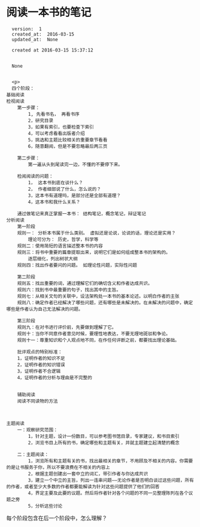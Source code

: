 
  # 阅读一本书的笔记

      version:  1
      created_at:  2016-03-15
      updated_at:  None

      created at 2016-03-15 15:37:12 


      None


      <p>
      四个阶段：
	基础阅读
	检视阅读
		第一步骤：
			1, 先看书名， 再看书序
			2，研究目录
			3，如果有索引，也要检查下索引
			4，可以考虑看看出版者介绍
			5，挑选和主题比较相关的重要章节看看
			6，随意翻阅，但是不要忽略最后两三页

		第二步骤：
			第一遍从头到尾读完一边，不懂的不要停下来。

		检阅阅读的问题：
			1， 这本书到底在谈什么？
			2， 作者细部说了什么，怎么说的？
			3，这本书有道理吗，是部分还是全部有道理？
			4，这本书和我什么关系？

		通过做笔记来真正掌握一本书： 结构笔记，概念笔记，辩证笔记
	分析阅读
		第一阶段
		规则一： 分析本书属于什么类别。 虚拟还是论说，论说的话，理论还是实用？
			理论可分为： 历史，哲学，科学等
		规则二：使用简短的语言描述整本书的内容
		规则三：将书中重要的篇章提取出来，说明它们是如何组成整本书的架构的。
			逐层细化，列出树状大纲
		规则四：找出作者要问的问题。 如理论性问题，实际性问题

		第二阶段
		规则五：找出重要的词，通过理解它们的确切含义和作者达成共识。
		规则六：找到书中最重要的句子，找出其中的主旨。
		规则七：从相关文句的关联中，设法架构处一本书的基本论述。以明白作者的主张
		规则八：确定作者已经解决了哪些问题，还有哪些是未解决的。在未解决的问题中，确定哪些是作者认为自己无法解决的问题。

		第三阶段
		规则九：在对书进行评价前，先要做到理解了它。
		规则十：当你不同意作者意见时候，要理性地表达，不要无理地斑驳和争论。
		规则十一：尊重知识和个人观点地不同，在作任何评断之前，都要找出理论基础。
		
		批评观点的特别标准：
		1，证明作者的知识不足
		2，证明作者的知识错误
		3，证明作者不合逻辑
		4，证明作者的分析与理由是不完整的

		
		辅助阅读
		阅读不同读物的方法
	
		
	
	主题阅读
		一：观察研究范围：
			1，针对主题，设计一份数目，可以参考图书馆目录，专家建议，和书目索引
			2，浏览书目上所有的书，确定哪些和主题有关，并就主题建立起清楚的概念
			
		二：主题阅读：
			1，浏览所有和主题有关的书，找出最相关的章节，不用顾及不相关的内容。你需要的是让书服务于你，所以不要浪费在不相关的内容上
			2，根据主题创建出一套中立的词汇，带引作者与你达成共识
			3，建立一个中立的主旨，列出一连串问题——无论作者是否明白谈过这些问题，所有的作者，或者至少大多数的作者都要能解读为针对这些问题提供了他们的回答
			4，界定主要及此要的议题。然后将作者针对各个问题的不同一见整理陈列在各个议题之旁
			5，分析这些讨论



每个阶段包含在后一个阶段中，怎么理解？
      </p>

  